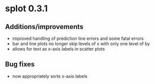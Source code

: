 # splot 0.3.1

## Additions/improvements
* improved handling of prediction line errors and some fatal errors
* bar and line plots no longer skip levels of x with only one level of by
* allows for text as x-axis labels in scatter plots

## Bug fixes
* now appropriately sorts x-axis labels

